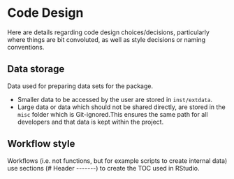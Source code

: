 # Code Design

Here are details regarding code design choices/decisions, 
particularly where things are bit convoluted, as well as style decisions or 
naming conventions.

## Data storage

Data used for preparing data sets for the package. 

- Smaller data to be accessed by the user are stored in `inst/extdata`. 
- Large data or data which should not be shared directly, are stored in the 
  `misc` folder which is Git-ignored.This ensures the same path for all developers
  and that data is kept within the project.

## Workflow style

Workflows (i.e. not functions, but for example scripts to create internal data)
use sections (# Header -------) to create the TOC used in RStudio.
